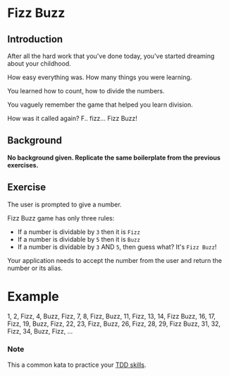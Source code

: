 # Fizz Buzz

## Introduction

After all the hard work that you've done today, you've started dreaming about your childhood.

How easy everything was. How many things you were learning.

You learned how to count, how to divide the numbers.

You vaguely remember the game that helped you learn division.

How was it called again? F.. fizz... Fizz Buzz!

## Background

**No background given. Replicate the same boilerplate from the previous exercises.**

## Exercise

The user is prompted to give a number.

Fizz Buzz game has only three rules:

- If a number is dividable by `3` then it is `Fizz`
- If a number is dividable by `5` then it is `Buzz`
- If a number is dividable by `3` AND `5`, then guess what? It's `Fizz Buzz`!

Your application needs to accept the number from the user and return the number or its alias.

# Example

1, 2, Fizz, 4, Buzz, Fizz, 7, 8, Fizz, Buzz, 11, Fizz, 13, 14, Fizz Buzz, 16, 17, Fizz, 19, Buzz, Fizz, 22, 23, Fizz, Buzz, 26, Fizz, 28, 29, Fizz Buzz, 31, 32, Fizz, 34, Buzz, Fizz, ...

### Note

This a common kata to practice your [TDD skills](https://en.wikipedia.org/wiki/Test-driven_development).